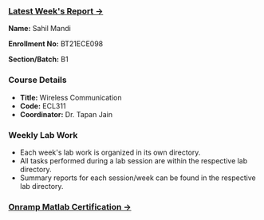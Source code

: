 ### [Latest Week's Report ->](https://github.com/sahil-tgs/Wireless-Communication/blob/main/lab3/Lab3-Report.md)

**Name:** Sahil Mandi

**Enrollment No:** BT21ECE098

**Section/Batch:** B1

### Course Details
- **Title:** Wireless Communication
- **Code:** ECL311
- **Coordinator:** Dr. Tapan Jain

### Weekly Lab Work
- Each week's lab work is organized in its own directory.
- All tasks performed during a lab session are within the respective lab directory.
- Summary reports for each session/week can be found in the respective lab directory.

### [Onramp Matlab Certification ->](https://www.linkedin.com/posts/sahil-tgs_matlab-official-certification-activity-7155977212876275714-jjPl?utm_source=share&utm_medium=member_desktop )
